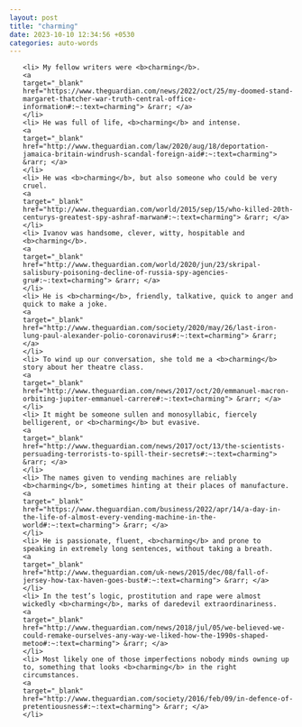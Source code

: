 ```yaml
---
layout: post
title: "charming"
date: 2023-10-10 12:34:56 +0530
categories: auto-words
---
```

<ol>

    <li> My fellow writers were <b>charming</b>.
    <a 
    target="_blank" 
    href="https://www.theguardian.com/news/2022/oct/25/my-doomed-stand-margaret-thatcher-war-truth-central-office-information#:~:text=charming"> &rarr; </a>
    </li>
    <li> He was full of life, <b>charming</b> and intense.
    <a 
    target="_blank" 
    href="http://www.theguardian.com/law/2020/aug/18/deportation-jamaica-britain-windrush-scandal-foreign-aid#:~:text=charming"> &rarr; </a>
    </li>
    <li> He was <b>charming</b>, but also someone who could be very cruel.
    <a 
    target="_blank" 
    href="http://www.theguardian.com/world/2015/sep/15/who-killed-20th-centurys-greatest-spy-ashraf-marwan#:~:text=charming"> &rarr; </a>
    </li>
    <li> Ivanov was handsome, clever, witty, hospitable and <b>charming</b>.
    <a 
    target="_blank" 
    href="http://www.theguardian.com/world/2020/jun/23/skripal-salisbury-poisoning-decline-of-russia-spy-agencies-gru#:~:text=charming"> &rarr; </a>
    </li>
    <li> He is <b>charming</b>, friendly, talkative, quick to anger and quick to make a joke.
    <a 
    target="_blank" 
    href="http://www.theguardian.com/society/2020/may/26/last-iron-lung-paul-alexander-polio-coronavirus#:~:text=charming"> &rarr; </a>
    </li>
    <li> To wind up our conversation, she told me a <b>charming</b> story about her theatre class.
    <a 
    target="_blank" 
    href="http://www.theguardian.com/news/2017/oct/20/emmanuel-macron-orbiting-jupiter-emmanuel-carrere#:~:text=charming"> &rarr; </a>
    </li>
    <li> It might be someone sullen and monosyllabic, fiercely belligerent, or <b>charming</b> but evasive.
    <a 
    target="_blank" 
    href="http://www.theguardian.com/news/2017/oct/13/the-scientists-persuading-terrorists-to-spill-their-secrets#:~:text=charming"> &rarr; </a>
    </li>
    <li> The names given to vending machines are reliably <b>charming</b>, sometimes hinting at their places of manufacture.
    <a 
    target="_blank" 
    href="https://www.theguardian.com/business/2022/apr/14/a-day-in-the-life-of-almost-every-vending-machine-in-the-world#:~:text=charming"> &rarr; </a>
    </li>
    <li> He is passionate, fluent, <b>charming</b> and prone to speaking in extremely long sentences, without taking a breath.
    <a 
    target="_blank" 
    href="http://www.theguardian.com/uk-news/2015/dec/08/fall-of-jersey-how-tax-haven-goes-bust#:~:text=charming"> &rarr; </a>
    </li>
    <li> In the test’s logic, prostitution and rape were almost wickedly <b>charming</b>, marks of daredevil extraordinariness.
    <a 
    target="_blank" 
    href="http://www.theguardian.com/news/2018/jul/05/we-believed-we-could-remake-ourselves-any-way-we-liked-how-the-1990s-shaped-metoo#:~:text=charming"> &rarr; </a>
    </li>
    <li> Most likely one of those imperfections nobody minds owning up to, something that looks <b>charming</b> in the right circumstances.
    <a 
    target="_blank" 
    href="http://www.theguardian.com/society/2016/feb/09/in-defence-of-pretentiousness#:~:text=charming"> &rarr; </a>
    </li>
